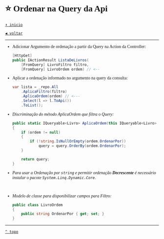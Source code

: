 <font face="Calibri">

# ⭐ Ordenar na Query da Api

[`⬆️ inicio`](../../Readme.md)

[`◀️ voltar`](../Readme.md)

---

+ Adicionar Argumento de ordenação a partir da Query na Action da Controller:

    ```csharp
    [HttpGet]
    public IActionResult ListaDeLivros(
        [FromQuery] LivroFiltro filtro, 
        [FromQuery] LivroOrdem ordem) // <--
    ```

+ Aplicar a ordenação informado no argumento na query da consulta:

    ```csharp
    var lista = _repo.All
        .AplicaFiltro(filtro)
        .AplicaOrdem(ordem) // <---
        .Select(l => l.ToApi())
        .ToList();
    ```

+ *Discriminação do método AplicaOrdem que filtra o Query:*

    ```csharp
    public static IQueryable<Livro> AplicaOrdem(this IQueryable<Livro> query, LivroOrdem ordem)
    {
        if (ordem != null)
        {
            if (!string.IsNullOrEmpty(ordem.OrdenarPor))
                query = query.OrderBy(ordem.OrdenarPor);
        }

        return query;
    }
    ```

+ *Para usar a Ordenação por `string` e permitir ordenação **Decrescente** é necessário instalar o pacote `System.Linq.Dynamic.Core`*.
<br>

+ *Modelo de classe para disponibilizar campos para Filtro:*

    ```csharp
    public class LivroOrdem
    {
        public string OrdenarPor { get; set; }
    }
    ```

---

[`^ topo`](#⭐-ordenar-na-query-da-api)
</font>
